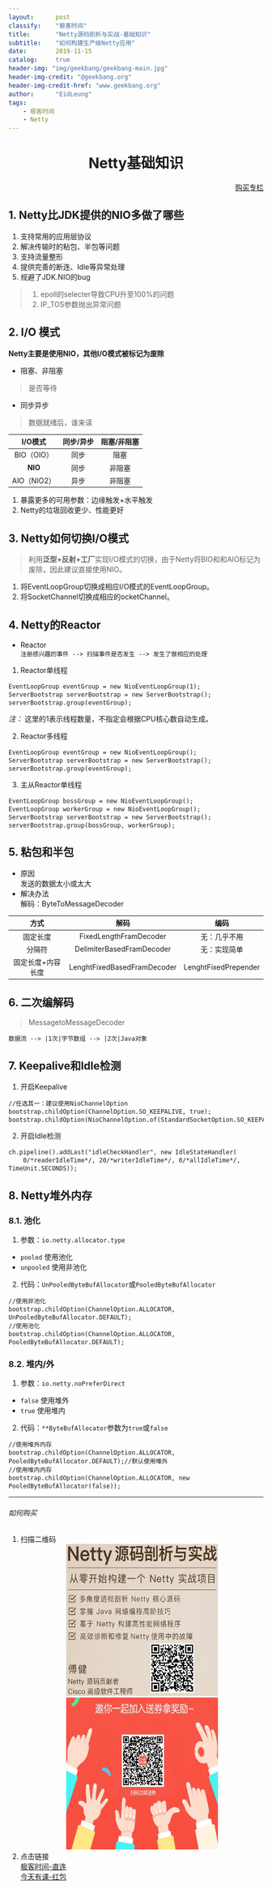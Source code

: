 ```yaml
---
layout:      post
classify:    "极客时间"
title:       "Netty源码剖析与实战-基础知识"
subtitle:    "如何构建生产级Netty应用"
date:        2019-11-15
catalog:     true
header-img: "img/geekbang/geekbang-main.jpg"
header-img-credit: "@geekbang.org"
header-img-credit-href: "www.geekbang.org"
author:      "EidLeung"
tags:
    - 极客时间
    - Netty
---
```


<center><h1><b>Netty基础知识</b></h1></center>
<p align="right"><a href="#如何购买">购买专栏</a></p>

## 1. Netty比JDK提供的NIO多做了哪些
1. 支持常用的应用层协议
2. 解决传输时的粘包、半包等问题
3. 支持流量整形
4. 提供完善的断连、Idle等异常处理
5. 规避了JDK.NIO的bug
> 1. epoll的selecter导致CPU升至100%的问题
> 2. IP_TOS参数抛出异常问题

## 2. I/O 模式
**Netty主要是使用NIO，其他I/O模式被标记为废除**
- 阻塞、非阻塞
> 是否等待
- 同步异步
> 数据就绪后，谁来读

I/O模式|同步/异步|阻塞/非阻塞
:-:|:-:|:-:
BIO（OIO）|同步|阻塞
**NIO**|同步|非阻塞
AIO（NIO2）|异步|非阻塞

1. 暴露更多的可用参数：边缘触发+水平触发
2. Netty的垃圾回收更少、性能更好

## 3. Netty如何切换I/O模式
> 利用**泛型+反射+工厂**实现I/O模式的切换，由于Netty将BIO和和AIO标记为废除，因此建议直接使用NIO。

1. 将EventLoopGroup切换成相应I/O模式的EventLoopGroup。
2. 将SocketChannel切换成相应的ocketChannel。

## 4. Netty的Reactor
- Reactor  
`注册感兴趣的事件 --> 扫描事件是否发生 --> 发生了做相应的处理`

1. Reactor单线程
```
EventLoopGroup eventGroup = new NioEventLoopGroup(1);
ServerBootstrap serverBootstrap = new ServerBootstrap();
serverBootstrap.group(eventGroup);
```
*注：* 这里的1表示线程数量，不指定会根据CPU核心数自动生成。

2. Reactor多线程
```
EventLoopGroup eventGroup = new NioEventLoopGroup();
ServerBootstrap serverBootstrap = new ServerBootstrap();
serverBootstrap.group(eventGroup);
```
3. 主从Reactor单线程  
```
EventLoopGroup bossGroup = new NioEventLoopGroup();
EventLoopGroup workerGroup = new NioEventLoopGroup();
ServerBootstrap serverBootstrap = new ServerBootstrap();
serverBootstrap.group(bossGroup, workerGroup);
```

## 5. 粘包和半包
- 原因  
发送的数据太小或太大
- 解决办法  
解码：ByteToMessageDecoder

方式|解码|编码
:-:|:-:|:-:
固定长度|FixedLengthFramDecoder|无：几乎不用
分隔符|DelimiterBasedFramDecoder|无：实现简单
固定长度+内容长度|LenghtFixedBasedFramDecoder|LenghtFixedPrepender

## 6. 二次编解码
> MessagetoMessageDecoder

`数据流 --> |1次|字节数组 --> |2次|Java对象`

## 7. Keepalive和Idle检测
1. 开启Keepalive
```
//任选其一：建议使用NioChannelOption
bootstrap.childOption(ChannelOption.SO_KEEPALIVE, true);
bootstrap.childOption(NioChannelOption.of(StandardSocketOption.SO_KEEPALIVE),true);
```
2. 开启Idle检测
```
ch.pipeline().addLast("idleCheckHandler", new IdleStateHandler(
    0/*readerIdleTime*/, 20/*writerIdleTime*/, 0/*allIdleTime*/, TimeUnit.SECONDS));
```

## 8. Netty堆外内存
### 8.1. 池化
1. 参数：`io.netty.allocator.type`
- `pooled` 使用池化
- `unpooled` 使用非池化
2. 代码：`UnPooledByteBufAllocator`或`PooledByteBufAllocator`
```
//使用非池化
bootstrap.childOption(ChannelOption.ALLOCATOR, UnPooledByteBufAllocator.DEFAULT);
//使用池化
bootstrap.childOption(ChannelOption.ALLOCATOR, PooledByteBufAllocator.DEFAULT);
```

### 8.2. 堆内/外
1. 参数：`io.netty.noPreferDirect`
- `false` 使用堆外
- `true` 使用堆内
2. 代码：`**ByteBufAllocator`参数为`true`或`false`
```
//使用堆外内存
bootstrap.childOption(ChannelOption.ALLOCATOR, PooledByteBufAllocator.DEFAULT);//默认使用堆外
//使用堆内内存
bootstrap.childOption(ChannelOption.ALLOCATOR, new PooledByteBufAllocator(false));
```

---
###### 如何购买
1. 扫描二维码
	<div align="center">
		<a href="https://time.geekbang.org/course/intro/237?code=AQfeKSBrHdDauCqprpnDXshxJSdGKJfytyRWlP0r0V0%3D">
			<img src="/img/geekbang/netty.jpg" width = "300" height = "300" alt="图片名称" style="display: inline-block"/>
		</a>
		<img src="/img/JTYK.jpg" width = "300" height = "300" alt="今天有课" style="display: inline-block"/>
	</div>
2. 点击链接  
[极客时间-直连](https://time.geekbang.org/course/intro/237?code=AQfeKSBrHdDauCqprpnDXshxJSdGKJfytyRWlP0r0V0%3D)  
[今天有课-红包](https://jika.nali.net/youke/coupon/getCouponList?sendUserId=17140)
